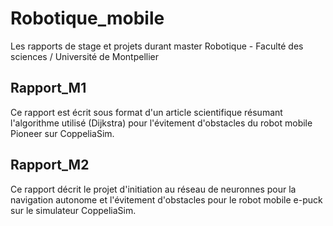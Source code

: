 # Robotique_mobile
Les rapports de stage et projets durant master Robotique - Faculté des sciences / Université de Montpellier

## Rapport_M1 
Ce rapport est écrit sous format d'un article scientifique résumant l'algorithme utilisé (Dijkstra) pour l'évitement d'obstacles du robot mobile Pioneer sur CoppeliaSim.

## Rapport_M2
Ce rapport décrit le projet d'initiation au réseau de neuronnes pour la navigation autonome et l'évitement d'obstacles pour le robot mobile e-puck sur le simulateur CoppeliaSim.
